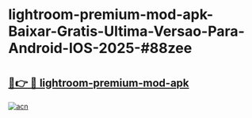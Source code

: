 # lightroom-premium-mod-apk-Baixar-Gratis-Ultima-Versao-Para-Android-IOS-2025-#88zee

# <h2><a href="https://ainizakaria.my?title=lightroom-premium-mod-apk&ref=22M">🔗👉 🔴 lightroom-premium-mod-apk</a></h2>

[![acn](https://github.com/user-attachments/assets/0f9c940e-d8b0-45ae-aac7-cd30a18b3e1c)](https://ainizakaria.my?title=lightroom-premium-mod-apk&ref=22M)

